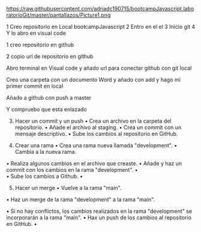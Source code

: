  
https://raw.githubusercontent.com/adriadc190715/bootcampJavascript.laboratorioGit/master/pantallazos/Picture1.png

1 Creo repositorio en Local bootcampJavascript
2 Entro en el el
3 Inicio git
4 Y lo abro en visual code 
 
 
 

1 creo repositorio en github
 

2 copio url de repositorio en github

 

Abro terminal en Visual code y añado url para conectar github con   git local 
 

Creo una carpeta con un documento Word y  añado  con add y hago mi primer commit en local
 

Añado a github con push a master

Y compruebo que esta enlazado
 


3. Hacer un commit y un push
•	Crea un archivo en la carpeta del repositorio.
•	Añade el archivo al staging.
•	Crea un commit con un mensaje descriptivo.
•	Sube los cambios al repositorio en GitHub.
 


 

4. Crear una rama
•	Crea una rama nueva llamada "development".
•	Cambia a la nueva rama.
 
•	Realiza algunos cambios en el archivo que creaste.
•	Añade y haz un commit con los cambios en la rama "development".
•	 
•	Sube los cambios a Github.
•	 
 
5. Hacer un merge
•	Vuelve a la rama "main".
 
•	Haz un merge de la rama "development" a la rama "main".
 
•	Si no hay conflictos, los cambios realizados en la rama "development" se incorporarán a la rama "main".
•	Hax un push de los cambios al repositorio en GitHub.
•	 

